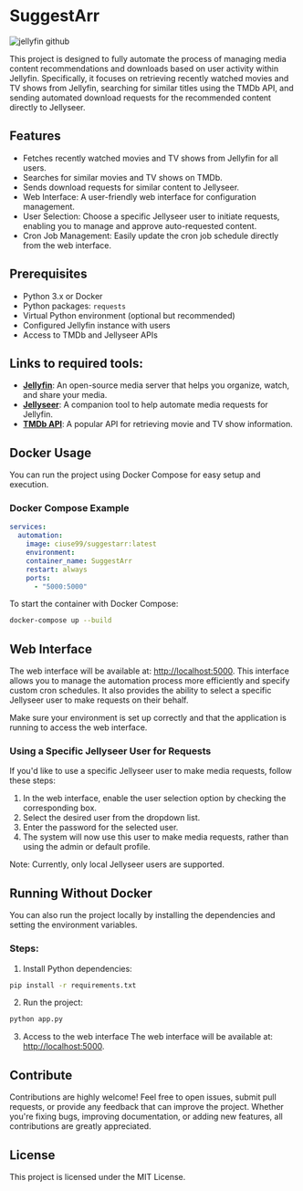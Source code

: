 
# SuggestArr
![jellyfin github](https://github.com/user-attachments/assets/78c0616b-f7d2-49f6-9ff6-2c1f9969aae9)

This project is designed to fully automate the process of managing media content recommendations and downloads based on user activity within Jellyfin. Specifically, it focuses on retrieving recently watched movies and TV shows from Jellyfin, searching for similar titles using the TMDb API, and sending automated download requests for the recommended content directly to Jellyseer.

## Features
- Fetches recently watched movies and TV shows from Jellyfin for all users.
- Searches for similar movies and TV shows on TMDb.
- Sends download requests for similar content to Jellyseer.
- Web Interface: A user-friendly web interface for configuration management.
- User Selection: Choose a specific Jellyseer user to initiate requests, enabling you to manage and approve auto-requested content.
- Cron Job Management: Easily update the cron job schedule directly from the web interface.

## Prerequisites
- Python 3.x or Docker
- Python packages: `requests`
- Virtual Python environment (optional but recommended)
- Configured Jellyfin instance with users
- Access to TMDb and Jellyseer APIs

## Links to required tools:
- **[Jellyfin](https://jellyfin.org/)**: An open-source media server that helps you organize, watch, and share your media.
- **[Jellyseer](https://github.com/Fallenbagel/jellyseerr)**: A companion tool to help automate media requests for Jellyfin.
- **[TMDb API](https://www.themoviedb.org/documentation/api)**: A popular API for retrieving movie and TV show information.

## Docker Usage

You can run the project using Docker Compose for easy setup and execution.

### Docker Compose Example

```yaml
services:
  automation:
    image: ciuse99/suggestarr:latest
    environment:
    container_name: SuggestArr
    restart: always
    ports:
      - "5000:5000"
```
To start the container with Docker Compose:

```bash
docker-compose up --build
```

## Web Interface

The web interface will be available at: [http://localhost:5000](http://localhost:5000). This interface allows you to manage the automation process more efficiently and specify custom cron schedules. It also provides the ability to select a specific Jellyseer user to make requests on their behalf.

Make sure your environment is set up correctly and that the application is running to access the web interface.

### Using a Specific Jellyseer User for Requests
If you'd like to use a specific Jellyseer user to make media requests, follow these steps:

1. In the web interface, enable the user selection option by checking the corresponding box.
2. Select the desired user from the dropdown list.
3. Enter the password for the selected user.
4. The system will now use this user to make media requests, rather than using the admin or default profile.

Note: Currently, only local Jellyseer users are supported.

## Running Without Docker
You can also run the project locally by installing the dependencies and setting the environment variables.

### Steps:
1. Install Python dependencies:

```bash
pip install -r requirements.txt
```
2. Run the project:

```bash
python app.py
```

3. Access to the web interface
The web interface will be available at: [http://localhost:5000](http://localhost:5000).

## Contribute
Contributions are highly welcome! Feel free to open issues, submit pull requests, or provide any feedback that can improve the project. Whether you're fixing bugs, improving documentation, or adding new features, all contributions are greatly appreciated.

## License
This project is licensed under the MIT License.

